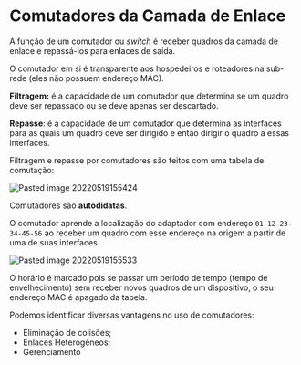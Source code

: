 # Comutadores da Camada de Enlace
A função de um comutador ou *switch* é receber quadros da camada de enlace e repassá-los para enlaces de saída.

O comutador em si é transparente aos hospedeiros e roteadores na sub-rede (eles não possuem endereço MAC).

**Filtragem:** é a capacidade de um comutador que determina se um quadro deve ser repassado ou se deve apenas ser descartado.

**Repasse**: é a capacidade de um comutador que determina as interfaces para as quais um quadro deve ser dirigido e então dirigir o quadro a essas interfaces.

Filtragem e repasse por comutadores são feitos com uma tabela de comutação:

![Pasted image 20220519155424](imgs/Pasted%20image%2020220519155424.png)

Comutadores são **autodidatas**.

O comutador aprende a localização do adaptador com endereço `01-12-23-34-45-56` ao receber um quadro com esse endereço na origem a partir de uma de suas interfaces.

![Pasted image 20220519155533](imgs/Pasted%20image%2020220519155533.png)

O horário é marcado pois se passar um período de tempo (tempo de envelhecimento) sem receber novos quadros de um dispositivo, o seu endereço MAC é apagado da tabela.

Podemos identificar diversas vantagens no uso de comutadores:
- Eliminação de colisões;
- Enlaces Heterogêneos;
- Gerenciamento